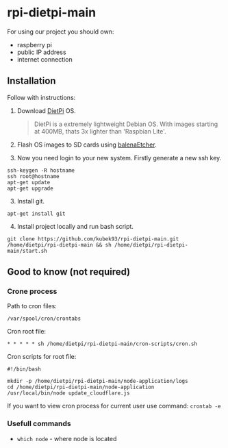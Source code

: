 # rpi-dietpi-main

For using our project you should own:

- raspberry pi
- public IP address
- internet connection

## Installation

Follow with instructions:

1. Download [DietPi](https://dietpi.com) OS.

   > DietPi is a extremely lightweight Debian OS. With images starting at 400MB, thats 3x lighter than 'Raspbian Lite'.

2. Flash OS images to SD cards using [balenaEtcher](https://www.balena.io/etcher/).

3. Now you need login to your new system. Firstly generate a new ssh key.

```
ssh-keygen -R hostname
ssh root@hostname
apt-get update
apt-get upgrade
```

3. Install git.

```
apt-get install git
```

4. Install project locally and run bash script.

```
git clone https://github.com/kubek93/rpi-dietpi-main.git /home/dietpi/rpi-dietpi-main && sh /home/dietpi/rpi-dietpi-main/start.sh
```

## Good to know (not required)

### Crone process

Path to cron files:

```
/var/spool/cron/crontabs
```

Cron root file:

```
* * * * * sh /home/dietpi/rpi-dietpi-main/cron-scripts/cron.sh
```

Cron scripts for root file:

```
#!/bin/bash

mkdir -p /home/dietpi/rpi-dietpi-main/node-application/logs
cd /home/dietpi/rpi-dietpi-main/node-application
/usr/local/bin/node update_cloudflare.js

```

If you want to view cron process for current user use command: `crontab -e`

### Usefull commands

- `which node` - where node is located
